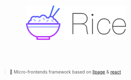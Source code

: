 <h1 align="center">
  <br>
	<img width="320" src="media/logo.png" alt="llpage">
  <br>
  <br>
  <br>
</h1>

> 🍚 Micro-frontends framework based on [llpage](https://github.com/qddegtya/llpage) & [react](https://github.com/facebook/react)

